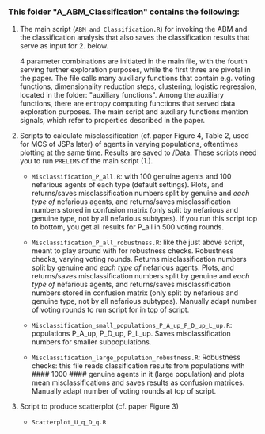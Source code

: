 ### This folder "A_ABM_Classification" contains the following:

1. The main script (`ABM_and_Classification.R`) for invoking the ABM and the classification analysis that also saves the classification results that serve as input for 2. below. 

	4 parameter combinations are initiated in the main file, with the fourth serving further exploration purposes, while the first three are pivotal in the paper. The file calls many auxiliary functions that contain e.g. voting functions, dimensionality reduction steps, clustering, logistic regression, located in the folder: "auxiliary functions". Among the auxiliary functions, there are entropy computing functions that served data exploration purposes. The main script and auxiliary functions mention signals, which refer to properties described in the paper.



2. Scripts to calculate misclassification (cf. paper Figure 4, Table 2, used for MCS of JSPs later) of agents in varying populations, oftentimes plotting at the same time. Results are saved to /Data. These scripts need you to run `PRELIMS` of the main script (1.). 

	- `Misclassification_P_all.R`: with 100 genuine agents and 100 nefarious agents of each type 	(default settings). Plots, and returns/saves misclassification numbers split by genuine and *each type 	of* nefarious agents, and returns/saves misclassification numbers stored in confusion matrix (only split by nefarious and genuine type, not by all nefarious subtypes). If you run this script top to bottom, you get all results for P_all in 500 voting rounds. 

	- `Misclassification_P_all_robustness.R`: like the just above script, meant to play around with for robustness checks. Robustness checks, varying voting rounds. Returns misclassification numbers split by genuine and *each type of* nefarious agents. Plots, and returns/saves misclassification numbers split by genuine and *each type of* nefarious agents, and returns/saves misclassification numbers stored in confusion matrix (only split by nefarious and genuine type, not by all nefarious subtypes). Manually adapt number of voting rounds to run script for in top of script. 

	- `Misclassification_small_populations_P_A_up_P_D_up_L_up.R`: populations P_A_up, P_D_up, P_L_up. Saves misclassification numbers for smaller subpopulations. 


	- `Misclassification_large_population_robustness.R`: Robustness checks: this file reads classification results from populations with #### 1000 #### genuine agents in it (large population) and plots mean misclassifications and saves results as confusion matrices. Manually adapt number of voting rounds at top of script. 



	

3. Script to produce scatterplot (cf. paper Figure 3)

	- `Scatterplot_U_q_D_q.R`
